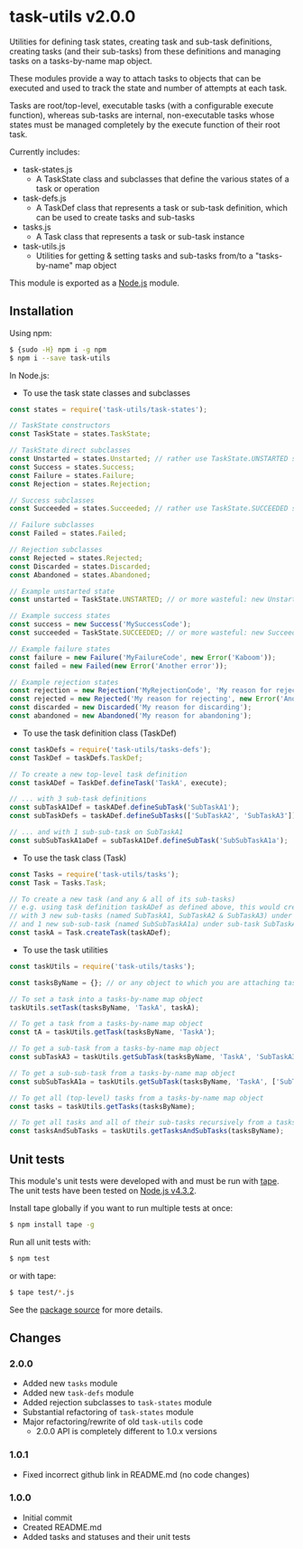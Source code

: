 # task-utils v2.0.0

Utilities for defining task states, creating task and sub-task definitions, creating tasks (and their sub-tasks) from these definitions and managing tasks on a tasks-by-name map object.

These modules provide a way to attach tasks to objects that can be executed and used to track the state and number of attempts at each task.

Tasks are root/top-level, executable tasks (with a configurable execute function), whereas sub-tasks are internal, non-executable tasks whose states must be managed completely by the execute function of their root task.

Currently includes:
- task-states.js 
    - A TaskState class and subclasses that define the various states of a task or operation
- task-defs.js 
    - A TaskDef class that represents a task or sub-task definition, which can be used to create tasks and sub-tasks
- tasks.js 
    - A Task class that represents a task or sub-task instance
- task-utils.js 
    - Utilities for getting & setting tasks and sub-tasks from/to a "tasks-by-name" map object

This module is exported as a [Node.js](https://nodejs.org/) module.

## Installation

Using npm:
```bash
$ {sudo -H} npm i -g npm
$ npm i --save task-utils
```

In Node.js:

* To use the task state classes and subclasses
```js
const states = require('task-utils/task-states');

// TaskState constructors
const TaskState = states.TaskState;

// TaskState direct subclasses
const Unstarted = states.Unstarted; // rather use TaskState.UNSTARTED singleton
const Success = states.Success;
const Failure = states.Failure;
const Rejection = states.Rejection;

// Success subclasses
const Succeeded = states.Succeeded; // rather use TaskState.SUCCEEDED singleton

// Failure subclasses
const Failed = states.Failed;

// Rejection subclasses
const Rejected = states.Rejected;
const Discarded = states.Discarded;
const Abandoned = states.Abandoned;

// Example unstarted state
const unstarted = TaskState.UNSTARTED; // or more wasteful: new Unstarted();

// Example success states
const success = new Success('MySuccessCode');
const succeeded = TaskState.SUCCEEDED; // or more wasteful: new Succeeded();

// Example failure states
const failure = new Failure('MyFailureCode', new Error('Kaboom'));
const failed = new Failed(new Error('Another error'));

// Example rejection states
const rejection = new Rejection('MyRejectionCode', 'My reason for rejection', new Error('My optional error'));
const rejected = new Rejected('My reason for rejecting', new Error('Another optional error'));
const discarded = new Discarded('My reason for discarding');
const abandoned = new Abandoned('My reason for abandoning');
```

* To use the task definition class (TaskDef)
```js
const taskDefs = require('task-utils/tasks-defs');
const TaskDef = taskDefs.TaskDef;

// To create a new top-level task definition
const taskADef = TaskDef.defineTask('TaskA', execute);

// ... with 3 sub-task definitions
const subTaskA1Def = taskADef.defineSubTask('SubTaskA1');
const subTaskDefs = taskADef.defineSubTasks(['SubTaskA2', 'SubTaskA3']);

// ... and with 1 sub-sub-task on SubTaskA1
const subSubTaskA1aDef = subTaskA1Def.defineSubTask('SubSubTaskA1a');
```

* To use the task class (Task)
```js
const Tasks = require('task-utils/tasks');
const Task = Tasks.Task;

// To create a new task (and any & all of its sub-tasks)
// e.g. using task definition taskADef as defined above, this would create a new task (named TaskA) 
// with 3 new sub-tasks (named SubTaskA1, SubTaskA2 & SubTaskA3) under the new task  
// and 1 new sub-sub-task (named SubSubTaskA1a) under sub-task SubTaskA1
const taskA = Task.createTask(taskADef);
```

* To use the task utilities
```js
const taskUtils = require('task-utils/tasks');

const tasksByName = {}; // or any object to which you are attaching tasks

// To set a task into a tasks-by-name map object
taskUtils.setTask(tasksByName, 'TaskA', taskA);

// To get a task from a tasks-by-name map object
const tA = taskUtils.getTask(tasksByName, 'TaskA');

// To get a sub-task from a tasks-by-name map object
const subTaskA3 = taskUtils.getSubTask(tasksByName, 'TaskA', 'SubTaskA3');

// To get a sub-sub-task from a tasks-by-name map object
const subSubTaskA1a = taskUtils.getSubTask(tasksByName, 'TaskA', ['SubTaskA1', 'SubSubTaskA1a']);

// To get all (top-level) tasks from a tasks-by-name map object
const tasks = taskUtils.getTasks(tasksByName);

// To get all tasks and all of their sub-tasks recursively from a tasks-by-name map object
const tasksAndSubTasks = taskUtils.getTasksAndSubTasks(tasksByName);
```

## Unit tests
This module's unit tests were developed with and must be run with [tape](https://www.npmjs.com/package/tape). The unit tests have been tested on [Node.js v4.3.2](https://nodejs.org/en/blog/release/v4.3.2/).  

Install tape globally if you want to run multiple tests at once:
```bash
$ npm install tape -g
```

Run all unit tests with:
```bash
$ npm test
```
or with tape:
```bash
$ tape test/*.js
```

See the [package source](https://github.com/byron-dupreez/task-utils) for more details.

## Changes

### 2.0.0
- Added new `tasks` module
- Added new `task-defs` module
- Added rejection subclasses to `task-states` module 
- Substantial refactoring of `task-states` module
- Major refactoring/rewrite of old `task-utils` code
    - 2.0.0 API is completely different to 1.0.x versions

### 1.0.1
- Fixed incorrect github link in README.md (no code changes)

### 1.0.0
- Initial commit
- Created README.md
- Added tasks and statuses and their unit tests
